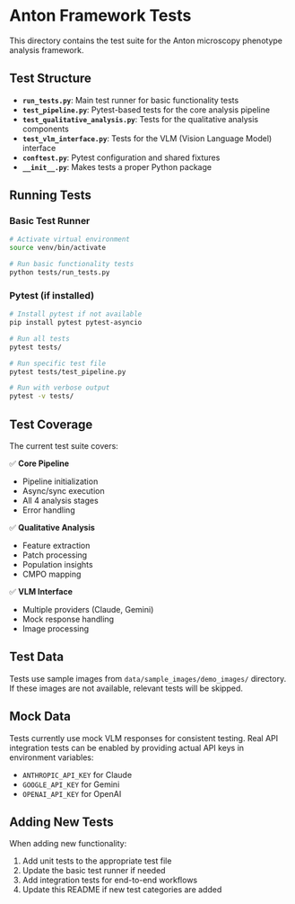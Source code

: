 # Anton Framework Tests

This directory contains the test suite for the Anton microscopy phenotype analysis framework.

## Test Structure

- **`run_tests.py`**: Main test runner for basic functionality tests
- **`test_pipeline.py`**: Pytest-based tests for the core analysis pipeline
- **`test_qualitative_analysis.py`**: Tests for the qualitative analysis components
- **`test_vlm_interface.py`**: Tests for the VLM (Vision Language Model) interface
- **`conftest.py`**: Pytest configuration and shared fixtures
- **`__init__.py`**: Makes tests a proper Python package

## Running Tests

### Basic Test Runner
```bash
# Activate virtual environment
source venv/bin/activate

# Run basic functionality tests
python tests/run_tests.py
```

### Pytest (if installed)
```bash
# Install pytest if not available
pip install pytest pytest-asyncio

# Run all tests
pytest tests/

# Run specific test file
pytest tests/test_pipeline.py

# Run with verbose output
pytest -v tests/
```

## Test Coverage

The current test suite covers:

✅ **Core Pipeline**
- Pipeline initialization
- Async/sync execution
- All 4 analysis stages
- Error handling

✅ **Qualitative Analysis**
- Feature extraction
- Patch processing
- Population insights
- CMPO mapping

✅ **VLM Interface**
- Multiple providers (Claude, Gemini)
- Mock response handling
- Image processing

## Test Data

Tests use sample images from `data/sample_images/demo_images/` directory. If these images are not available, relevant tests will be skipped.

## Mock Data

Tests currently use mock VLM responses for consistent testing. Real API integration tests can be enabled by providing actual API keys in environment variables:

- `ANTHROPIC_API_KEY` for Claude
- `GOOGLE_API_KEY` for Gemini
- `OPENAI_API_KEY` for OpenAI

## Adding New Tests

When adding new functionality:

1. Add unit tests to the appropriate test file
2. Update the basic test runner if needed
3. Add integration tests for end-to-end workflows
4. Update this README if new test categories are added